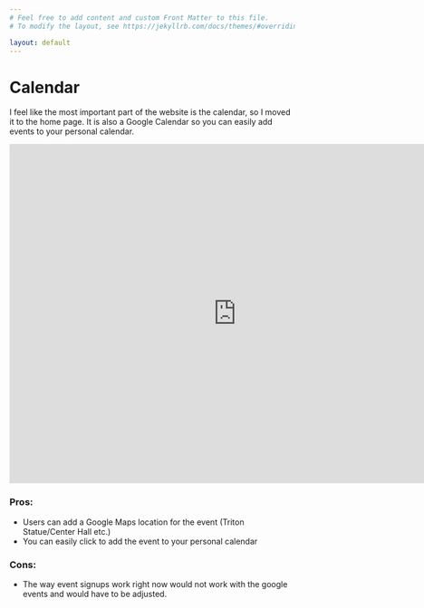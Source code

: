 ```yaml
---
# Feel free to add content and custom Front Matter to this file.
# To modify the layout, see https://jekyllrb.com/docs/themes/#overriding-theme-defaults

layout: default
---
```

<body>
<h1 id="header-1">Calendar</h1>
<p>I feel like the most important part of the website is the calendar, so I moved it to the home page. It is also a Google Calendar so you can easily add events to your personal calendar. </p>
<iframe src="https://calendar.google.com/calendar/embed?src=ucsd.edu_cq12g313k8gq4kebrr6j3pt07s%40group.calendar.google.com&ctz=America%2FLos_Angeles" style="border: 0" width="800" height="600" frameborder="0" scrolling="no"></iframe>
<h3> Pros: </h3>
<ul>
<li> Users can add a Google Maps location for the event (Triton Statue/Center Hall etc.) </li>
<li> You can easily click to add the event to your personal calendar </li>
</ul>
<h3> Cons: </h3>
<ul>
<li> The way event signups work right now would not work with the google events and would have to be adjusted. </li>
</ul> 
</body>